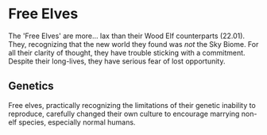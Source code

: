 # Free Elves

The 'Free Elves' are more… lax than their Wood Elf counterparts (22.01<!-- Redlink -->). 
They, recognizing that the new world they found was *not* the Sky Biome. 
For all their clarity of thought, they have trouble sticking with a commitment.
Despite their long-lives, they have serious fear of lost opportunity.

## Genetics

Free elves, practically recognizing the limitations of their genetic inability to reproduce, carefully changed their own culture to encourage marrying non-elf species, especially normal humans. 

